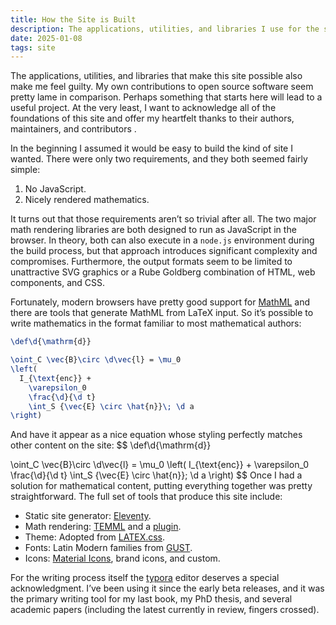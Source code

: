 ```yaml
---
title: How the Site is Built
description: The applications, utilities, and libraries I use for the site
date: 2025-01-08
tags: site
---
```


The applications, utilities, and libraries that make this site possible also make me feel guilty. My own contributions to open source software seem pretty lame in comparison. Perhaps something that starts here will lead to a useful project. At the very least, I want to acknowledge all of the foundations of this site and offer my heartfelt thanks to their authors, maintainers, and contributors . 

In the beginning I assumed it would be easy to build the kind of site I wanted. There were only two requirements, and they both seemed fairly simple:

1. No JavaScript.
2. Nicely rendered mathematics.

It turns out that those requirements aren’t so trivial after all. The two major math rendering libraries are both designed to run as JavaScript in the browser. In theory, both can also execute in a `node.js` environment during the build process, but that approach introduces significant complexity and compromises. Furthermore, the output formats seem to be limited to unattractive <abbr>SVG</abbr> graphics or a Rube Goldberg combination of <abbr>HTML,</abbr> web components, and <abbr>CSS.</abbr>

Fortunately, modern browsers have pretty good support for [MathML](https://www.w3.org/Math/) and there are tools that generate MathML from LaTeX input. So it’s possible to write mathematics in the format familiar to most mathematical authors:

```latex
\def\d{\mathrm{d}}

\oint_C \vec{B}\circ \d\vec{l} = \mu_0 
\left(
  I_{\text{enc}} +
    \varepsilon_0 
    \frac{\d}{\d t} 
    \int_S {\vec{E} \circ \hat{n}}\; \d a 
\right)
```

And have it appear as a nice equation whose styling perfectly matches other content on the site:
$$
\def\d{\mathrm{d}}

\oint_C \vec{B}\circ \d\vec{l} = \mu_0 \left( I_{\text{enc}} + \varepsilon_0 \frac{\d}{\d t} \int_S {\vec{E} \circ \hat{n}}\; \d a \right)
$$
Once I had a solution for mathematical content, putting everything together was pretty straightforward. The full set of tools that produce this site include: 

- Static site generator: [Eleventy](https://www.11ty.dev).
- Math rendering: [<abbr>TEMML</abbr>](https://temml.org) and a [plugin](https://github.com/traeblain/markdown-it-temml).
- Theme: Adopted from [<abbr>LATEX</abbr>.css](https://latex.vercel.app).
- Fonts: Latin Modern families from [<abbr>GUST</abbr>](https://www.gust.org.pl/projects/e-foundry/latin-modern).
- Icons: [Material Icons](https://fonts.google.com/icons), brand icons, and custom.

For the writing process itself the [typora](https://typora.io) editor deserves a special acknowledgment. I’ve been using it since the early beta releases, and it was the primary writing tool for my last book, my PhD thesis, and several academic papers (including the latest currently in review, fingers crossed).
